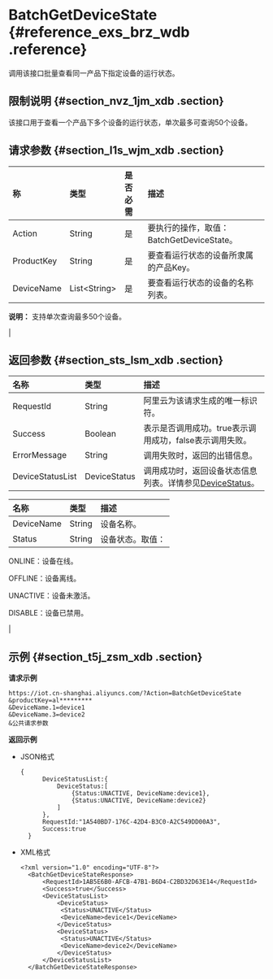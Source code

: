 # BatchGetDeviceState {#reference_exs_brz_wdb .reference}

调用该接口批量查看同一产品下指定设备的运行状态。

## 限制说明 {#section_nvz_1jm_xdb .section}

该接口用于查看一个产品下多个设备的运行状态，单次最多可查询50个设备。

## 请求参数 {#section_l1s_wjm_xdb .section}

|称|类型|是否必需|描述|
|:-|:-|:---|:-|
|Action|String|是|要执行的操作，取值：BatchGetDeviceState。|
|ProductKey|String|是|要查看运行状态的设备所隶属的产品Key。|
|DeviceName|List<String\>|是| 要查看运行状态的设备的名称列表。

 **说明：** 支持单次查询最多50个设备。

 |

## 返回参数 {#section_sts_lsm_xdb .section}

|名称|类型|描述|
|:-|:-|:-|
|RequestId|String|阿里云为该请求生成的唯一标识符。|
|Success|Boolean|表示是否调用成功。true表示调用成功，false表示调用失败。|
|ErrorMessage|String|调用失败时，返回的出错信息。|
|DeviceStatusList|DeviceStatus|调用成功时，返回设备状态信息列表。详情参见[DeviceStatus](#table_thn_ssm_xdb)。|

|名称|类型|描述|
|:-|:-|:-|
|DeviceName|String|设备名称。|
|Status|String| 设备状态。取值：

 ONLINE：设备在线。

 OFFLINE：设备离线。

 UNACTIVE：设备未激活。

 DISABLE：设备已禁用。

 |

## 示例 {#section_t5j_zsm_xdb .section}

**请求示例**

```
https://iot.cn-shanghai.aliyuncs.com/?Action=BatchGetDeviceState
&productKey=al*********
&DeviceName.1=device1
&DeviceName.3=device2
&公共请求参数
```

**返回示例**

-   JSON格式

    ```
    {
          DeviceStatusList:{
              DeviceStatus:[
                  {Status:UNACTIVE, DeviceName:device1},
                  {Status:UNACTIVE, DeviceName:device2}
              ]
          },
          RequestId:"1A540BD7-176C-42D4-B3C0-A2C549DD00A3",
          Success:true
      }
    ```

-   XML格式

    ```
    <?xml version="1.0" encoding="UTF-8"?> 
      <BatchGetDeviceStateResponse>
          <RequestId>1AB5E6B0-AFCB-47B1-B6D4-C2BD32D63E14</RequestId>
          <Success>true</Success>
          <DeviceStatusList>
              <DeviceStatus>
               <Status>UNACTIVE</Status>
               <DeviceName>device1</DeviceName>
              </DeviceStatus>
              <DeviceStatus>
               <Status>UNACTIVE</Status>
               <DeviceName>device2</DeviceName>
              </DeviceStatus>
          </DeviceStatusList>
      </BatchGetDeviceStateResponse>
    ```


